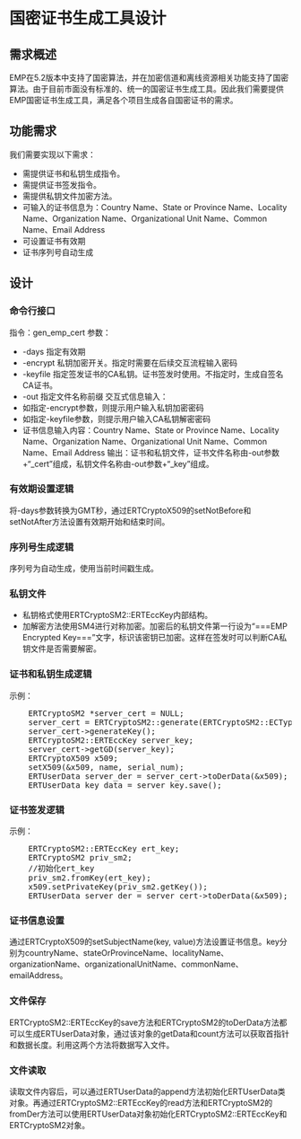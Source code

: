 # 国密证书生成工具设计

<!-- toc -->

## 需求概述

EMP在5.2版本中支持了国密算法，并在加密信道和离线资源相关功能支持了国密算法。由于目前市面没有标准的、统一的国密证书生成工具。因此我们需要提供EMP国密证书生成工具，满足各个项目生成各自国密证书的需求。

## 功能需求

我们需要实现以下需求：

* 需提供证书和私钥生成指令。
* 需提供证书签发指令。
* 需提供私钥文件加密方法。
* 可输入的证书信息为：Country Name、State or Province Name、Locality Name、Organization Name、Organizational Unit Name、Common Name、Email Address
* 可设置证书有效期
* 证书序列号自动生成

## 设计

### 命令行接口

指令：gen\_emp\_cert 
参数：
* -days 指定有效期
* -encrypt 私钥加密开关。指定时需要在后续交互流程输入密码
* -keyfile 指定签发证书的CA私钥。证书签发时使用。不指定时，生成自签名CA证书。
* -out 指定文件名称前缀
交互式信息输入：
* 如指定-encrypt参数，则提示用户输入私钥加密密码
* 如指定-keyfile参数，则提示用户输入CA私钥解密密码
* 证书信息输入内容：Country Name、State or Province Name、Locality Name、Organization Name、Organizational Unit Name、Common Name、Email Address
输出：证书和私钥文件，证书文件名称由-out参数+“\_cert”组成，私钥文件名称由-out参数+“\_key”组成。

### 有效期设置逻辑

将-days参数转换为GMT秒，通过ERTCryptoX509的setNotBefore和setNotAfter方法设置有效期开始和结束时间。

### 序列号生成逻辑

序列号为自动生成，使用当前时间戳生成。

### 私钥文件

* 私钥格式使用ERTCryptoSM2::ERTEccKey内部结构。
* 加解密方法使用SM4进行对称加密。加密后的私钥文件第一行设为“===EMP Encrypted Key===”文字，标识该密钥已加密。这样在签发时可以判断CA私钥文件是否需要解密。

### 证书和私钥生成逻辑

示例：
<pre>
    ERTCryptoSM2 *server_cert = NULL;
    server_cert = ERTCryptoSM2::generate(ERTCryptoSM2::ECType_Recommendation);
    server_cert->generateKey();
    ERTCryptoSM2::ERTEccKey server_key;
    server_cert->getGD(server_key);
    ERTCryptoX509 x509;
    setX509(&x509, name, serial_num);
    ERTUserData server_der = server_cert->toDerData(&x509);
    ERTUserData key_data = server_key.save();
</pre>

### 证书签发逻辑

示例：
<pre>
    ERTCryptoSM2::ERTEccKey ert_key;
    ERTCryptoSM2 priv_sm2;
    //初始化ert_key
    priv_sm2.fromKey(ert_key);
    x509.setPrivateKey(priv_sm2.getKey());
    ERTUserData server_der = server_cert->toDerData(&x509);
</pre>

### 证书信息设置

通过ERTCryptoX509的setSubjectName(key, value)方法设置证书信息。key分别为countryName、stateOrProvinceName、localityName、organizationName、organizationalUnitName、commonName、emailAddress。

### 文件保存

ERTCryptoSM2::ERTEccKey的save方法和ERTCryptoSM2的toDerData方法都可以生成ERTUserData对象，通过该对象的getData和count方法可以获取首指针和数据长度。利用这两个方法将数据写入文件。

### 文件读取

读取文件内容后，可以通过ERTUserData的append方法初始化ERTUserData类对象。再通过ERTCryptoSM2::ERTEccKey的read方法和ERTCryptoSM2的fromDer方法可以使用ERTUserData对象初始化ERTCryptoSM2::ERTEccKey和ERTCryptoSM2对象。